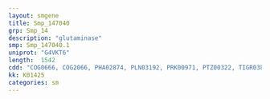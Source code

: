 ```yaml
---
layout: smgene
title: Smp_147040
grp: Smp_14
description: "glutaminase"
smp: Smp_147040.1
uniprot: "G4VKT6"
length:  1542
cdd: "COG0666, COG2066, PHA02874, PLN03192, PRK00971, PTZ00322, TIGR03814, cd00204, cl00907, cl02529, pfam04960, pfam13637"
kk: K01425
categories: sm
---
```

